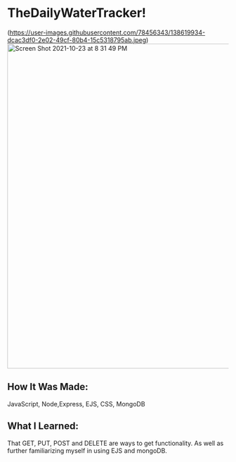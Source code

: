 # TheDailyWaterTracker!
(https://user-images.githubusercontent.com/78456343/138619934-dcac3df0-2e02-49cf-80b4-15c5318795ab.jpeg)
<img width="738" alt="Screen Shot 2021-10-23 at 8 31 49 PM" src="https://user-images.githubusercontent.com/78456343/138619942-4de1b975-7879-4b89-b389-e92af4c68bc0.png">
## How It Was Made:
JavaScript, Node,Express, EJS, CSS, MongoDB
## What I Learned:
That GET, PUT, POST and DELETE are ways to get functionality. As well as further familiarizing myself in using EJS and mongoDB.
